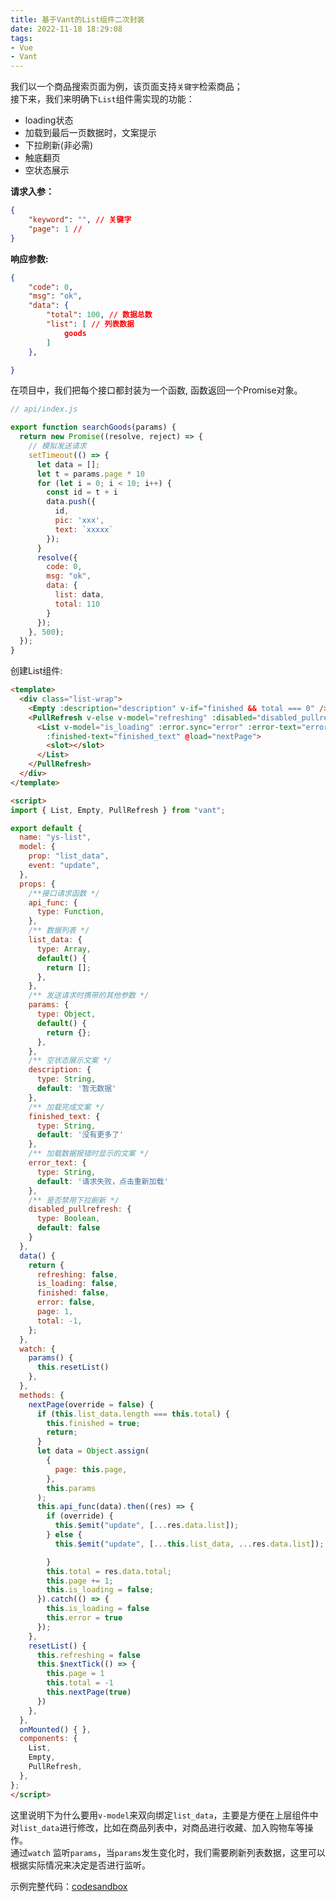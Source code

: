 ```yaml
---
title: 基于Vant的List组件二次封装
date: 2022-11-18 18:29:08
tags:
- Vue
- Vant
---
```


我们以一个商品搜索页面为例，该页面支持`关键字`检索商品；  
接下来，我们来明确下`List`组件需实现的功能：
- loading状态
- 加载到最后一页数据时，文案提示
- 下拉刷新(非必需)
- 触底翻页
- 空状态展示 

**请求入参：**  
```json
{
    "keyword": "", // 关键字
    "page": 1 // 
}
```
**响应参数:**
```json
{
    "code": 0,
    "msg": "ok",
    "data": {
        "total": 100, // 数据总数
        "list": [ // 列表数据
            goods
        ]
    },

}
```

在项目中，我们把每个接口都封装为一个函数, 函数返回一个Promise对象。
```js
// api/index.js

export function searchGoods(params) {
  return new Promise((resolve, reject) => {
    // 模拟发送请求
    setTimeout(() => {
      let data = [];
      let t = params.page * 10
      for (let i = 0; i < 10; i++) {
        const id = t + i
        data.push({
          id,
          pic: 'xxx',
          text: `xxxxx`
        });
      }
      resolve({
        code: 0,
        msg: "ok",
        data: {
          list: data,
          total: 110
        }
      });
    }, 500);
  });
}
```

创建List组件:
```html
<template>
  <div class="list-wrap">
    <Empty :description="description" v-if="finished && total === 0" />
    <PullRefresh v-else v-model="refreshing" :disabled="disabled_pullrefresh" @refresh="resetList">
      <List v-model="is_loading" :error.sync="error" :error-text="error_text" :finished="finished"
        :finished-text="finished_text" @load="nextPage">
        <slot></slot>
      </List>
    </PullRefresh>
  </div>
</template>

<script>
import { List, Empty, PullRefresh } from "vant";

export default {
  name: "ys-list",
  model: {
    prop: "list_data",
    event: "update",
  },
  props: {
    /**接口请求函数 */
    api_func: {
      type: Function,
    },
    /** 数据列表 */
    list_data: {
      type: Array,
      default() {
        return [];
      },
    },
    /** 发送请求时携带的其他参数 */
    params: {
      type: Object,
      default() {
        return {};
      },
    },
    /** 空状态展示文案 */
    description: {
      type: String,
      default: '暂无数据'
    },
    /** 加载完成文案 */
    finished_text: {
      type: String,
      default: '没有更多了'
    },
    /** 加载数据报错时显示的文案 */
    error_text: {
      type: String,
      default: '请求失败，点击重新加载'
    },
    /** 是否禁用下拉刷新 */
    disabled_pullrefresh: {
      type: Boolean,
      default: false
    }
  },
  data() {
    return {
      refreshing: false,
      is_loading: false,
      finished: false,
      error: false,
      page: 1,
      total: -1,
    };
  },
  watch: {
    params() {
      this.resetList()
    },
  },
  methods: {
    nextPage(override = false) {
      if (this.list_data.length === this.total) {
        this.finished = true;
        return;
      }
      let data = Object.assign(
        {
          page: this.page,
        },
        this.params
      );
      this.api_func(data).then((res) => {
        if (override) {
          this.$emit("update", [...res.data.list]);
        } else {
          this.$emit("update", [...this.list_data, ...res.data.list]);

        }
        this.total = res.data.total;
        this.page += 1;
        this.is_loading = false;
      }).catch(() => {
        this.is_loading = false
        this.error = true
      });
    },
    resetList() {
      this.refreshing = false
      this.$nextTick(() => {
        this.page = 1
        this.total = -1
        this.nextPage(true)
      })
    },
  },
  onMounted() { },
  components: {
    List,
    Empty,
    PullRefresh,
  },
};
</script>
```
这里说明下为什么要用`v-model`来双向绑定`list_data`，主要是方便在上层组件中对`list_data`进行修改，比如在商品列表中，对商品进行收藏、加入购物车等操作。  
通过`watch` 监听`params`，当`params`发生变化时，我们需要刷新列表数据，这里可以根据实际情况来决定是否进行监听。


示例完整代码：[codesandbox](https://codesandbox.io/s/business-list-component-bsyblz?file=/src/components/Goods.vue&resolutionWidth=320&resolutionHeight=675)